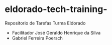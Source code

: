 # eldorado-tech-training-
Repositorio de Tarefas Turma Eldorado
- Facilitador José Geraldo Henrique da Silva
- Gabriel Ferreira Poersch
